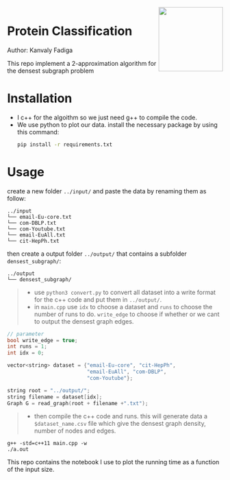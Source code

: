 <img src="https://miro.medium.com/max/2978/1*rmq7bd3GFjcwfXtkrBQaPQ.png" align="right" width="150"/>

# Protein Classification
Author: Kanvaly Fadiga

This repo implement a 2-approximation algorithm for the densest subgraph problem

# Installation

- I c++ for the algoithm so we just need g++ to compile the code.
- We use python to plot our data. install the necessary package by using this command:
    ```sh
    pip install -r requirements.txt
    ```


# Usage

create a new folder `../input/` and paste the data by renaming them as follow:

```
../input
└── email-Eu-core.txt
└── com-DBLP.txt 
└── com-Youtube.txt
└── email-EuAll.txt
└── cit-HepPh.txt
```

then create a output folder `../output/` that contains a subfolder `densest_subgraph/`: 

```
../output
└── densest_subgraph/
```

> - use `python3 convert.py` to convert all dataset into a write format for the c++ code and put them in `../output/`.
> - in `main.cpp` use `idx` to choose a dataset and `runs` to choose the number of runs to do. `write_edge` to choose if whether or we cant to output the densest graph edges.
```c++
// parameter
bool write_edge = true;
int runs = 1;
int idx = 0;

vector<string> dataset = {"email-Eu-core", "cit-HepPh", 
                          "email-EuAll", "com-DBLP", 
                          "com-Youtube"};

string root = "../output/";
string filename = dataset[idx];
Graph G = read_graph(root + filename +".txt");
```
> - then compile the c++ code and runs. this will generate data a `$dataset_name.csv` file which give the densest graph density, number of nodes and edges. 
```
g++ -std=c++11 main.cpp -w
./a.out
```



This repo contains the notebook I use to plot the running time as a function of the input size.
